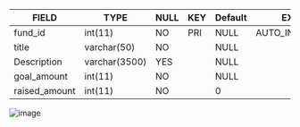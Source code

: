 | FIELD         | TYPE          | NULL  | KEY | Default | EXTRA           |
|---------------|---------------|-------|-----|---------|-----------------|
| fund_id       | int(11)       | NO    | PRI | NULL    | AUTO_INCREMENT  |
| title         | varchar(50)   | NO    |     | NULL    |                 |
| Description   | varchar(3500) | YES   |     | NULL    |                 |
| goal_amount   | int(11)       | NO    |     | NULL    |                 |
| raised_amount | int(11)       | NO    |     | 0       |                 |


![image](https://github.com/user-attachments/assets/a461290c-d312-4bcf-a5d4-799a539ef28c)
